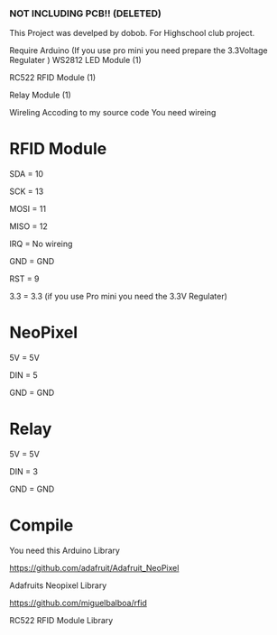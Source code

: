 ### NOT INCLUDING PCB!! (DELETED)

This Project was develped by dobob. For Highschool club project. 

Require Arduino (If you use pro mini you need prepare the 3.3Voltage Regulater )
WS2812 LED Module (1)

RC522 RFID Module (1)

Relay Module (1)

Wireling
Accoding to my source code You need wireing

# RFID Module

SDA = 10

SCK = 13

MOSI = 11

MISO = 12

IRQ = No wireing

GND = GND

RST = 9

3.3 = 3.3 (if you use Pro mini you need the 3.3V Regulater)

# NeoPixel

5V = 5V

DIN = 5

GND = GND

# Relay

5V = 5V

DIN = 3

GND = GND

# Compile

You need this Arduino Library

https://github.com/adafruit/Adafruit_NeoPixel

Adafruits Neopixel Library

https://github.com/miguelbalboa/rfid

RC522 RFID Module Library
